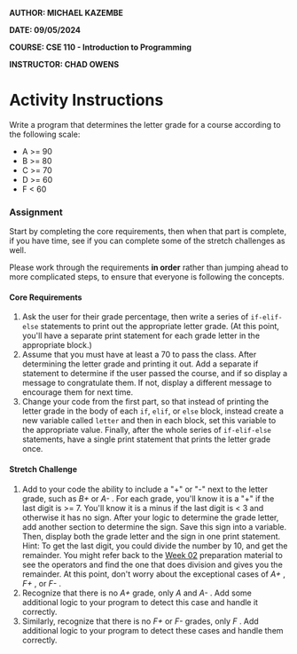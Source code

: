 **AUTHOR:  MICHAEL KAZEMBE**

**DATE:  09/05/2024**

**COURSE:  CSE 110 - Introduction to Programming**

**INSTRUCTOR:  CHAD OWENS**

# Activity Instructions

Write a program that determines the letter grade for a course according to the following scale:

* A >= 90
* B >= 80
* C >= 70
* D >= 60
* F < 60

### Assignment

Start by completing the core requirements, then when that part is complete, if you have time, see if you can complete some of the stretch challenges as well.

Please work through the requirements **in order** rather than jumping ahead to more complicated steps, to ensure that everyone is following the concepts.

#### Core Requirements

1. Ask the user for their grade percentage, then write a series of `if-elif-else` statements to print out the appropriate letter grade. (At this point, you'll have a separate print statement for each grade letter in the appropriate block.)
2. Assume that you must have at least a 70 to pass the class. After determining the letter grade and printing it out. Add a separate if statement to determine if the user passed the course, and if so display a message to congratulate them. If not, display a different message to encourage them for next time.
3. Change your code from the first part, so that instead of printing the letter grade in the body of each `if`, `elif`, or `else` block, instead create a new variable called `letter` and then in each block, set this variable to the appropriate value. Finally, after the whole series of `if-elif-else` statements, have a single print statement that prints the letter grade once.

#### Stretch Challenge

1. Add to your code the ability to include a "+" or "-" next to the letter grade, such as *B+* or  *A-* . For each grade, you'll know it is a "+" if the last digit is >= 7. You'll know it is a minus if the last digit is < 3 and otherwise it has no sign.
   After your logic to determine the grade letter, add another section to determine the sign. Save this sign into a variable. Then, display both the grade letter and the sign in one print statement.
   Hint: To get the last digit, you could divide the number by 10, and get the remainder. You might refer back to the [Week 02](https://byui-cse.github.io/cse110-ww-course/week02/index.html) preparation material to see the operators and find the one that does division and gives you the remainder.
   At this point, don't worry about the exceptional cases of  *A+* ,  *F+* , or  *F-* .
2. Recognize that there is no *A+* grade, only *A* and  *A-* . Add some additional logic to your program to detect this case and handle it correctly.
3. Similarly, recognize that there is no *F+* or *F-* grades, only  *F* . Add additional logic to your program to detect these cases and handle them correctly.

